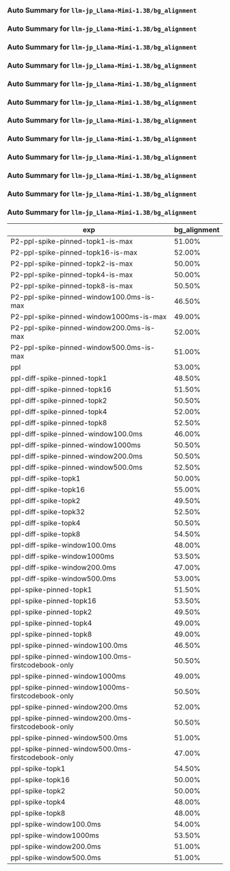 ### Auto Summary for `llm-jp_Llama-Mimi-1.3B/bg_alignment`

### Auto Summary for `llm-jp_Llama-Mimi-1.3B/bg_alignment`

### Auto Summary for `llm-jp_Llama-Mimi-1.3B/bg_alignment`

### Auto Summary for `llm-jp_Llama-Mimi-1.3B/bg_alignment`

### Auto Summary for `llm-jp_Llama-Mimi-1.3B/bg_alignment`

### Auto Summary for `llm-jp_Llama-Mimi-1.3B/bg_alignment`

### Auto Summary for `llm-jp_Llama-Mimi-1.3B/bg_alignment`

### Auto Summary for `llm-jp_Llama-Mimi-1.3B/bg_alignment`

### Auto Summary for `llm-jp_Llama-Mimi-1.3B/bg_alignment`

### Auto Summary for `llm-jp_Llama-Mimi-1.3B/bg_alignment`

### Auto Summary for `llm-jp_Llama-Mimi-1.3B/bg_alignment`

### Auto Summary for `llm-jp_Llama-Mimi-1.3B/bg_alignment`

<!-- AUTO-GEN: SPLIT TABLE -->
| exp | bg_alignment |
| --- | --- |
| P2-ppl-spike-pinned-topk1-is-max | 51.00% |
| P2-ppl-spike-pinned-topk16-is-max | 52.00% |
| P2-ppl-spike-pinned-topk2-is-max | 50.00% |
| P2-ppl-spike-pinned-topk4-is-max | 50.00% |
| P2-ppl-spike-pinned-topk8-is-max | 50.50% |
| P2-ppl-spike-pinned-window100.0ms-is-max | 46.50% |
| P2-ppl-spike-pinned-window1000ms-is-max | 49.00% |
| P2-ppl-spike-pinned-window200.0ms-is-max | 52.00% |
| P2-ppl-spike-pinned-window500.0ms-is-max | 51.00% |
| ppl | 53.00% |
| ppl-diff-spike-pinned-topk1 | 48.50% |
| ppl-diff-spike-pinned-topk16 | 51.50% |
| ppl-diff-spike-pinned-topk2 | 50.50% |
| ppl-diff-spike-pinned-topk4 | 52.00% |
| ppl-diff-spike-pinned-topk8 | 52.50% |
| ppl-diff-spike-pinned-window100.0ms | 46.00% |
| ppl-diff-spike-pinned-window1000ms | 50.50% |
| ppl-diff-spike-pinned-window200.0ms | 50.50% |
| ppl-diff-spike-pinned-window500.0ms | 52.50% |
| ppl-diff-spike-topk1 | 50.00% |
| ppl-diff-spike-topk16 | 55.00% |
| ppl-diff-spike-topk2 | 49.50% |
| ppl-diff-spike-topk32 | 52.50% |
| ppl-diff-spike-topk4 | 50.50% |
| ppl-diff-spike-topk8 | 54.50% |
| ppl-diff-spike-window100.0ms | 48.00% |
| ppl-diff-spike-window1000ms | 53.50% |
| ppl-diff-spike-window200.0ms | 47.00% |
| ppl-diff-spike-window500.0ms | 53.00% |
| ppl-spike-pinned-topk1 | 51.50% |
| ppl-spike-pinned-topk16 | 53.50% |
| ppl-spike-pinned-topk2 | 49.50% |
| ppl-spike-pinned-topk4 | 49.00% |
| ppl-spike-pinned-topk8 | 49.00% |
| ppl-spike-pinned-window100.0ms | 46.50% |
| ppl-spike-pinned-window100.0ms-firstcodebook-only | 50.50% |
| ppl-spike-pinned-window1000ms | 49.00% |
| ppl-spike-pinned-window1000ms-firstcodebook-only | 50.50% |
| ppl-spike-pinned-window200.0ms | 52.00% |
| ppl-spike-pinned-window200.0ms-firstcodebook-only | 50.50% |
| ppl-spike-pinned-window500.0ms | 51.00% |
| ppl-spike-pinned-window500.0ms-firstcodebook-only | 47.00% |
| ppl-spike-topk1 | 54.50% |
| ppl-spike-topk16 | 50.00% |
| ppl-spike-topk2 | 50.00% |
| ppl-spike-topk4 | 48.00% |
| ppl-spike-topk8 | 48.00% |
| ppl-spike-window100.0ms | 54.00% |
| ppl-spike-window1000ms | 53.50% |
| ppl-spike-window200.0ms | 51.00% |
| ppl-spike-window500.0ms | 51.00% |
<!-- AUTO-GEN: SPLIT TABLE -->
